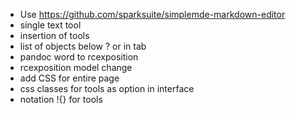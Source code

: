 * Use https://github.com/sparksuite/simplemde-markdown-editor
* single text tool
* insertion of tools 
* list of objects below ? or in tab
* pandoc word to rcexposition
* rcexposition model change 
* add CSS for entire page
* css classes for tools as option in interface
* notation !{} for tools
